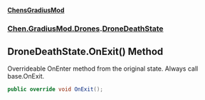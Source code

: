 #### [ChensGradiusMod](index 'index')
### [Chen.GradiusMod.Drones](Y_iPobZkdIiJ9feSuBjDaQ 'Chen.GradiusMod.Drones').[DroneDeathState](8ui+PJgGZL18czsU0lHbsw 'Chen.GradiusMod.Drones.DroneDeathState')
## DroneDeathState.OnExit() Method
Overrideable OnEnter method from the original state. Always call base.OnExit.  
```csharp
public override void OnExit();
```
